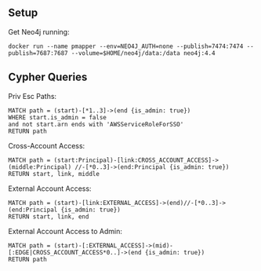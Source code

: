 ## Setup

Get Neo4j running:
```
docker run --name pmapper --env=NEO4J_AUTH=none --publish=7474:7474 --publish=7687:7687 --volume=$HOME/neo4j/data:/data neo4j:4.4
```

## Cypher Queries

Priv Esc Paths:

```cypher
MATCH path = (start)-[*1..3]->(end {is_admin: true})
WHERE start.is_admin = false
and not start.arn ends with 'AWSServiceRoleForSSO'
RETURN path
```

Cross-Account Access:
```cypher
MATCH path = (start:Principal)-[link:CROSS_ACCOUNT_ACCESS]->(middle:Principal) //-[*0..3]->(end:Principal {is_admin: true})
RETURN start, link, middle
```

External Account Access:
```cypher
MATCH path = (start)-[link:EXTERNAL_ACCESS]->(end)//-[*0..3]->(end:Principal {is_admin: true})
RETURN start, link, end
```

External Account Access to Admin:
```cypher
MATCH path = (start)-[:EXTERNAL_ACCESS]->(mid)-[:EDGE|CROSS_ACCOUNT_ACCESS*0..]->(end {is_admin: true})
RETURN path
```